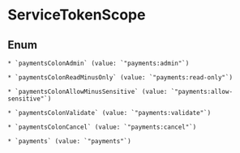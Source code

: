 
# ServiceTokenScope

## Enum


    * `paymentsColonAdmin` (value: `"payments:admin"`)

    * `paymentsColonReadMinusOnly` (value: `"payments:read-only"`)

    * `paymentsColonAllowMinusSensitive` (value: `"payments:allow-sensitive"`)

    * `paymentsColonValidate` (value: `"payments:validate"`)

    * `paymentsColonCancel` (value: `"payments:cancel"`)

    * `payments` (value: `"payments"`)



